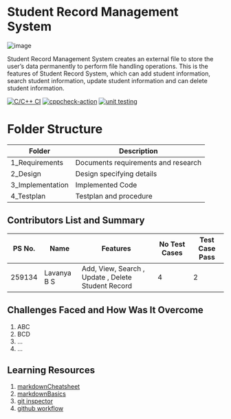 # Student Record Management System
![image](https://user-images.githubusercontent.com/81295980/114642096-ebf94c80-9cf0-11eb-88c8-e3a865f1cc61.png)


Student Record Management System creates an external file to store the user’s data permanently to perform file handling operations. This is the features of Student Record System, which can add student information, search student information, update student information and can delete student information.







[![C/C++ CI](https://img.shields.io/badge/c%2Fc%2B%2B%20CI-passing-green)](https://github.com/259134lavanyabs/Miniproject_lavanyabs/blob/main/.github/workflows/c-cpp.yml)   [![cppcheck-action](https://img.shields.io/badge/cppcheck--action-passing-green)](https://github.com/259134lavanyabs/Miniproject_lavanyabs/blob/main/.github/workflows/cppcheck.yml)  [![unit testing](https://img.shields.io/badge/unit%20testing-passing-green)](https://github.com/259134lavanyabs/Miniproject_lavanyabs/blob/main/.github/workflows/unit-test.yml)


# Folder Structure

| Folder | Description |
| ----------- | ----------- |
| 1_Requirements| Documents requirements and research|
| 2_Design | Design specifying details |
| 3_Implementation| Implemented Code |
| 4_Testplan| Testplan and procedure |

## Contributors List and Summary

PS No. |  Name   |    Features    |No Test Cases|Test Case Pass|
-------|---------|----------------|----------------|---------------|
259134 | Lavanya B S  | Add, View, Search , Update , Delete Student Record    | 4 | 2|    
   

## Challenges Faced and How Was It Overcome

1. ABC
2. BCD
3. ...
4. ...

## Learning Resources
1. [markdownCheatsheet](https://github.com/adam-p/markdown-here/wiki/Markdown-Cheatsheet/)
2. [markdownBasics](https://guides.github.com/features/mastering-markdown/)
3. [git inspector](https://github.com/ejwa/gitinspector.git)
4. [github workflow](https://docs.github.com/en/actions/learn-github-action)


